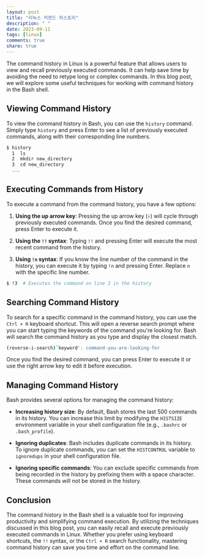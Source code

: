 ```yaml
---
layout: post
title: "리눅스 커맨드 히스토리"
description: " "
date: 2023-09-11
tags: [linux]
comments: true
share: true
---
```


The command history in Linux is a powerful feature that allows users to view and recall previously executed commands. It can help save time by avoiding the need to retype long or complex commands. In this blog post, we will explore some useful techniques for working with command history in the Bash shell.

## Viewing Command History

To view the command history in Bash, you can use the `history` command. Simply type `history` and press Enter to see a list of previously executed commands, along with their corresponding line numbers.

```bash
$ history
  1  ls
  2  mkdir new_directory
  3  cd new_directory
  ...
```

## Executing Commands from History

To execute a command from the command history, you have a few options:

1. **Using the up arrow key**: Pressing the up arrow key (`↑`) will cycle through previously executed commands. Once you find the desired command, press Enter to execute it.

2. **Using the `!!` syntax**: Typing `!!` and pressing Enter will execute the most recent command from the history.

3. **Using `!n` syntax**: If you know the line number of the command in the history, you can execute it by typing `!n` and pressing Enter. Replace `n` with the specific line number.

```bash
$ !3  # Executes the command on line 3 in the history
```

## Searching Command History

To search for a specific command in the command history, you can use the `Ctrl + R` keyboard shortcut. This will open a reverse search prompt where you can start typing the keywords of the command you're looking for. Bash will search the command history as you type and display the closest match.

```bash
(reverse-i-search)`keyword': command-you-are-looking-for
```

Once you find the desired command, you can press Enter to execute it or use the right arrow key to edit it before execution.

## Managing Command History

Bash provides several options for managing the command history:

* **Increasing history size**: By default, Bash stores the last 500 commands in its history. You can increase this limit by modifying the `HISTSIZE` environment variable in your shell configuration file (e.g., `.bashrc` or `.bash_profile`).

* **Ignoring duplicates**: Bash includes duplicate commands in its history. To ignore duplicate commands, you can set the `HISTCONTROL` variable to `ignoredups` in your shell configuration file.

* **Ignoring specific commands**: You can exclude specific commands from being recorded in the history by prefixing them with a space character. These commands will not be stored in the history.

## Conclusion

The command history in the Bash shell is a valuable tool for improving productivity and simplifying command execution. By utilizing the techniques discussed in this blog post, you can easily recall and execute previously executed commands in Linux. Whether you prefer using keyboard shortcuts, the `!!` syntax, or the `Ctrl + R` search functionality, mastering command history can save you time and effort on the command line.